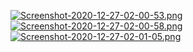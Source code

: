 [![Screenshot-2020-12-27-02-00-53.png](https://i.postimg.cc/fR4QRkx5/Screenshot-2020-12-27-02-00-53.png)](https://postimg.cc/crcbDxk8)
[![Screenshot-2020-12-27-02-00-58.png](https://i.postimg.cc/x8MDv2QL/Screenshot-2020-12-27-02-00-58.png)](https://postimg.cc/RJSDm2N0)
[![Screenshot-2020-12-27-02-01-05.png](https://i.postimg.cc/CLs9SJxM/Screenshot-2020-12-27-02-01-05.png)](https://postimg.cc/gnrgKVh1)
